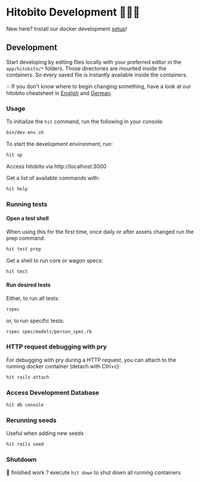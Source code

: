 # Hitobito Development 👩🏽‍💻

New here? Install our docker development [setup](doc/setup.md)!

## Development

Start developing by editing files locally with your preferred editor in the `app/hitobito/*` folders.
Those directories are mounted inside the containers. So every saved file is instantly available inside the containers.

:bulb: If you don't know where to begin changing something, have a look at our hitobito cheatsheet in [English](./doc/hitobito-cheatsheet-en.pdf) and [German](./doc/hitobito-cheatsheet.pdf).

### Usage

To initialize the `hit` command, run the following in your console:

```bash
bin/dev-env.sh
```

To start the development environment, run:

```bash
hit up
```

Access hitobito via http://localhost:3000

Get a list of available commands with:

```bash
hit help
```

### Running tests

#### Open a test shell

When using this for the first time, once daily or after assets changed run the prep command:

```bash
hit test prep
```

Get a shell to run core or wagon specs:

```bash
hit test
```

#### Run desired tests

Either, to run all tests:

```bash
rspec
```

or, to run specific tests:

```bash
rspec spec/models/person_spec.rb
```

### HTTP request debugging with pry

For debugging with pry during a HTTP request, you can attach to the running docker container (detach with Ctrl+c):

```bash
hit rails attach
```

### Access Development Database

```bash
hit db console
```

### Rerunning seeds

Useful when adding new seeds

```bash
hit rails seed
```

### Shutdown

🍺 finished work ? execute `hit down` to shut down all running containers
